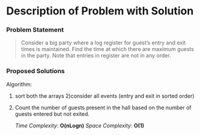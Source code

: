 # Description of Problem with Solution

### Problem Statement
> Consider a big party where a log register for guest’s entry and exit times is maintained. Find the time at which there are maximum guests in the party. Note that entries in register are not in any order.

### Proposed Solutions
Algorithm:
1) sort both the arrays
2)consider all events (entry and exit in sorted order)
3) Count the number of guests present in the hall based on the number of guests entered but not exited.

	*Time Complexity*: __O(nLogn)__
	*Space Complexity*: __O(1)__
